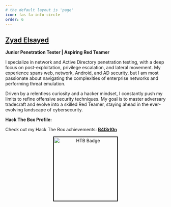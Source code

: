 ```yaml
---
# the default layout is 'page'
icon: fas fa-info-circle
order: 6
---
```


## [Zyad Elsayed](https://www.linkedin.com/in/zyad-abdelbary/) 

**Junior Penetration Tester \| Aspiring Red Teamer**





I specialize in network and Active Directory penetration testing, with a deep focus on post-exploitation, privilege escalation, and lateral movement. My experience spans web, network, Android, and AD security, but I am most passionate about navigating the complexities of enterprise networks and performing threat emulation.

Driven by a relentless curiosity and a hacker mindset, I constantly push my limits to refine offensive security techniques. My goal is to master adversary tradecraft and evolve into a skilled Red Teamer, staying ahead in the ever-evolving landscape of cybersecurity.


**Hack The Box Profile:**

<p>Check out my Hack The Box achievements: 
  <a href="https://app.hackthebox.com/profile/1862550" target="_blank" rel="noopener noreferrer">
    <strong>B4l3rI0n</strong>
  </a>
</p>

<div style="text-align: center;">
  <div onclick="window.open('https://app.hackthebox.com/profile/1862550', '_blank')">
    <img src="https://www.hackthebox.com/badge/image/1862550" alt="HTB Badge" style="width: 200px; border: 2px solid #000; cursor: pointer;">
  </div>
</div>
